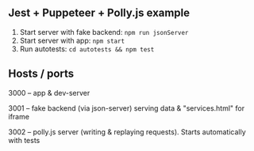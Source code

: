 ## Jest + Puppeteer + Polly.js example

1. Start server with fake backend: `npm run jsonServer`
1. Start server with app: `npm start`
1. Run autotests: `cd autotests && npm test`

## Hosts / ports

3000 – app & dev-server

3001 – fake backend (via json-server) serving data & "services.html" for iframe

3002 – polly.js server (writing & replaying requests). Starts automatically with tests
